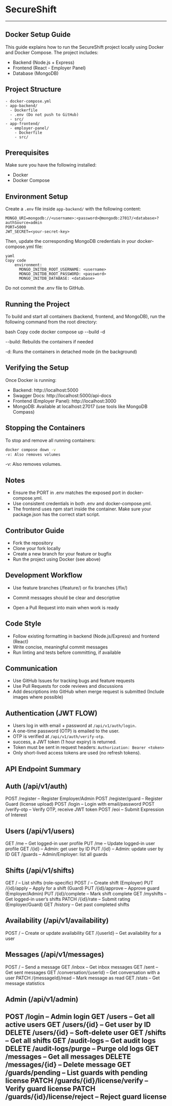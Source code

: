 # SecureShift
---
## Docker Setup Guide

This guide explains how to run the SecureShift project locally using Docker and Docker Compose. The project includes:

- Backend (Node.js + Express)
- Frontend (React - Employer Panel)
- Database (MongoDB)

## Project Structure

```
- docker-compose.yml
- app-backend/
  - Dockerfile
  - .env (Do not push to GitHub)
  - src/
- app-frontend/
  - employer-panel/
    - Dockerfile
    - src/
```

## Prerequisites

Make sure you have the following installed:

- Docker
- Docker Compose

## Environment Setup

Create a `.env` file inside `app-backend/` with the following content:

```env
MONGO_URI=mongodb://<username>:<password>@mongodb:27017/<database>?authSource=admin
PORT=5000
JWT_SECRET=<your-secret-key>
```

Then, update the corresponding MongoDB credentials in your docker-compose.yml file:

```
yaml
Copy code
    environment:
      MONGO_INITDB_ROOT_USERNAME: <username>
      MONGO_INITDB_ROOT_PASSWORD: <password>
      MONGO_INITDB_DATABASE: <database>
```
Do not commit the .env file to GitHub.

## Running the Project

To build and start all containers (backend, frontend, and MongoDB), run the following command from the root directory:

bash
Copy code
docker compose up --build -d

--build: Rebuilds the containers if needed

-d: Runs the containers in detached mode (in the background)

## Verifying the Setup

Once Docker is running:

- Backend: http://localhost:5000
- Swagger Docs: http://localhost:5000/api-docs
- Frontend (Employer Panel): http://localhost:3000
- MongoDB: Available at localhost:27017 (use tools like MongoDB Compass)

## Stopping the Containers

To stop and remove all running containers:

```bash
docker compose down -v
-v: Also removes volumes
```

-v: Also removes volumes.

## Notes

- Ensure the PORT in .env matches the exposed port in docker-compose.yml.
- Use consistent credentials in both .env and docker-compose.yml.
- The frontend uses npm start inside the container. Make sure your package.json has the correct start script.

## Contributor Guide

- Fork the repository
- Clone your fork locally
- Create a new branch for your feature or bugfix
- Run the project using Docker (see above)

## Development Workflow

- Use feature branches (<studentID>/feature/<description>) or fix branches (<studentID>/fix/<description>)
- Commit messages should be clear and descriptive

- Open a Pull Request into main when work is ready

## Code Style
- Follow existing formatting in backend (Node.js/Express) and frontend (React)
- Write concise, meaningful commit messages
- Run linting and tests before committing, if available

## Communication
- Use GitHub Issues for tracking bugs and feature requests
- Use Pull Requests for code reviews and discussions
- Add descriptions into GitHub when merge request is submitted (Include images where possible)


## Authentication (JWT FLOW)

- Users log in with email + password at `/api/v1/auth/login.`
- A one-time password (OTP) is emailed to the user.
- OTP is verified at `/api/v1/auth/verify-otp`. 
- success, a JWT token (1 hour expiry) is returned.
- Token must be sent in request headers:
  `Authorization: Bearer <token>`
- Only short-lived access tokens are used (no refresh tokens).


## API Endpoint Summary
## Auth (/api/v1/auth)
POST /register – Register Employer/Admin
POST /register/guard – Register Guard (license upload)
POST /login – Login with email/password
POST /verify-otp – Verify OTP, receive JWT token
POST /eoi – Submit Expression of Interest

## Users (/api/v1/users)
GET /me – Get logged-in user profile
PUT /me – Update logged-in user profile
GET /{id} – Admin: get user by ID
PUT /{id} – Admin: update user by ID
GET /guards – Admin/Employer: list all guards

## Shifts (/api/v1/shifts)
GET / – List shifts (role-specific)
POST / – Create shift (Employer)
PUT /{id}/apply – Apply for a shift (Guard)
PUT /{id}/approve – Approve guard (Employer/Admin)
PUT /{id}/complete – Mark shift complete
GET /myshifts – Get logged-in user’s shifts
PATCH /{id}/rate – Submit rating (Employer/Guard)
GET /history – Get past completed shifts

## Availability (/api/v1/availability)
POST / – Create or update availability
GET /{userId} – Get availability for a user

## Messages (/api/v1/messages)
POST / – Send a message
GET /inbox – Get inbox messages
GET /sent – Get sent messages
GET /conversation/{userId} – Get conversation with a user
PATCH /{messageId}/read – Mark message as read
GET /stats – Get message statistics

## Admin (/api/v1/admin)
POST /login – Admin login
GET /users – Get all active users
GET /users/{id} – Get user by ID
DELETE /users/{id} – Soft-delete user
GET /shifts – Get all shifts
GET /audit-logs – Get audit logs
DELETE /audit-logs/purge – Purge old logs
GET /messages – Get all messages
DELETE /messages/{id} – Delete message
GET /guards/pending – List guards with pending license
PATCH /guards/{id}/license/verify – Verify guard license
PATCH /guards/{id}/license/reject – Reject guard license
---